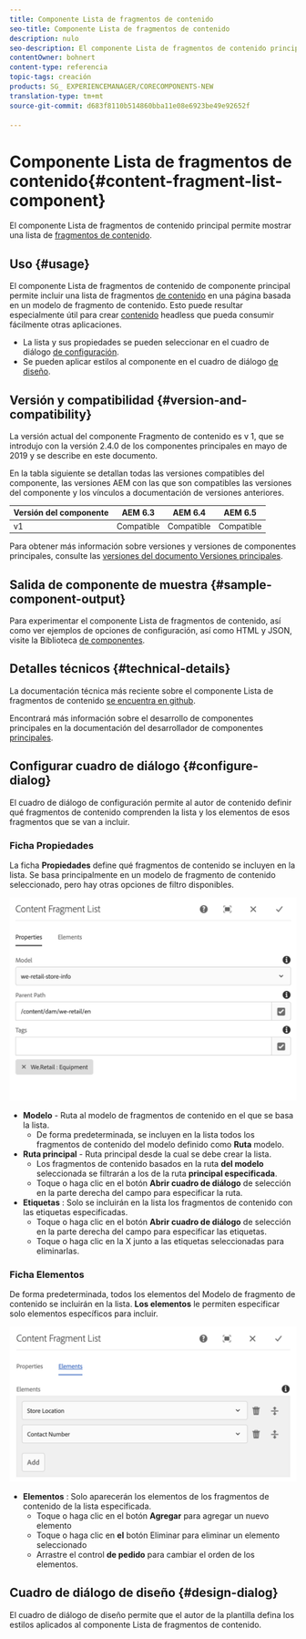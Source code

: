 ```yaml
---
title: Componente Lista de fragmentos de contenido
seo-title: Componente Lista de fragmentos de contenido
description: nulo
seo-description: El componente Lista de fragmentos de contenido principal permite mostrar una lista de fragmentos de contenido.
contentOwner: bohnert
content-type: referencia
topic-tags: creación
products: SG_ EXPERIENCEMANAGER/CORECOMPONENTS-NEW
translation-type: tm+mt
source-git-commit: d683f8110b514860bba11e08e6923be49e92652f

---
```



# Componente Lista de fragmentos de contenido{#content-fragment-list-component}

El componente Lista de fragmentos de contenido principal permite mostrar una lista de [fragmentos de contenido](https://helpx.adobe.com/experience-manager/6-5/assets/using/content-fragments.html).

## Uso {#usage}

El componente Lista de fragmentos de contenido de componente principal permite incluir una lista de fragmentos [de contenido](https://helpx.adobe.com/experience-manager/6-5/assets/using/content-fragments.html) en una página basada en un modelo de fragmento de contenido. Esto puede resultar especialmente útil para crear [contenido](https://helpx.adobe.com/experience-manager/6-5/sites/developing/user-guide.html?topic=/experience-manager/6-5/sites/developing/morehelp/headless.ug.js) headless que pueda consumir fácilmente otras aplicaciones.

* La lista y sus propiedades se pueden seleccionar en el cuadro de diálogo [de configuración](#configure-dialog).
* Se pueden aplicar estilos al componente en el cuadro de diálogo [de diseño](#design-dialog).

## Versión y compatibilidad {#version-and-compatibility}

La versión actual del componente Fragmento de contenido es v 1, que se introdujo con la versión 2.4.0 de los componentes principales en mayo de 2019 y se describe en este documento.

En la tabla siguiente se detallan todas las versiones compatibles del componente, las versiones AEM con las que son compatibles las versiones del componente y los vínculos a documentación de versiones anteriores.

| Versión del componente | AEM 6.3 | AEM 6.4 | AEM 6.5 |
|--- |--- |--- |---|
| v1 | Compatible | Compatible | Compatible |

Para obtener más información sobre versiones y versiones de componentes principales, consulte las [versiones del documento Versiones principales](versions.md).

## Salida de componente de muestra {#sample-component-output}

Para experimentar el componente Lista de fragmentos de contenido, así como ver ejemplos de opciones de configuración, así como HTML y JSON, visite la Biblioteca [de componentes](http://opensource.adobe.com/aem-core-wcm-components/library/content-fragment-list.html).

## Detalles técnicos {#technical-details}

La documentación técnica más reciente sobre el componente Lista de fragmentos de contenido [se encuentra en github](https://github.com/adobe/aem-core-wcm-components/blob/master/content/src/content/jcr_root/apps/core/wcm/components/contentfragmentlist/v1/contentfragmentlist).

Encontrará más información sobre el desarrollo de componentes principales en la documentación del desarrollador de componentes [principales](developing.md).

## Configurar cuadro de diálogo {#configure-dialog}

El cuadro de diálogo de configuración permite al autor de contenido definir qué fragmentos de contenido comprenden la lista y los elementos de esos fragmentos que se van a incluir.

### Ficha Propiedades

La ficha **Propiedades** define qué fragmentos de contenido se incluyen en la lista. Se basa principalmente en un modelo de fragmento de contenido seleccionado, pero hay otras opciones de filtro disponibles.

![](assets/screen-shot-2019-05-08-10.47.19.png)

* **Modelo** - Ruta al modelo de fragmentos de contenido en el que se basa la lista.
   * De forma predeterminada, se incluyen en la lista todos los fragmentos de contenido del modelo definido como **Ruta** modelo.
* **Ruta principal** - Ruta principal desde la cual se debe crear la lista.
   * Los fragmentos de contenido basados en la ruta **del modelo** seleccionada se filtrarán a los de la ruta **principal especificada**.
   * Toque o haga clic en el botón **Abrir cuadro de diálogo** de selección en la parte derecha del campo para especificar la ruta.
* **Etiquetas** : Solo se incluirán en la lista los fragmentos de contenido con las etiquetas especificadas.
   * Toque o haga clic en el botón **Abrir cuadro de diálogo** de selección en la parte derecha del campo para especificar las etiquetas.
   * Toque o haga clic en la X junto a las etiquetas seleccionadas para eliminarlas.


### Ficha Elementos

De forma predeterminada, todos los elementos del Modelo de fragmento de contenido se incluirán en la lista. **Los elementos** le permiten especificar solo elementos específicos para incluir.

![](assets/screen-shot-2019-05-08-10.47.34.png)

* **Elementos** : Solo aparecerán los elementos de los fragmentos de contenido de la lista especificada.
   * Toque o haga clic en el botón **Agregar** para agregar un nuevo elemento
   * Toque o haga clic en **el** botón Eliminar para eliminar un elemento seleccionado
   * Arrastre el control **de pedido** para cambiar el orden de los elementos.

## Cuadro de diálogo de diseño {#design-dialog}

El cuadro de diálogo de diseño permite que el autor de la plantilla defina los estilos aplicados al componente Lista de fragmentos de contenido.